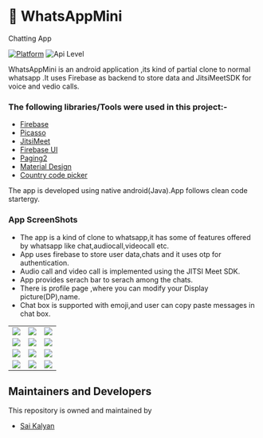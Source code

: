 
#  📰 **WhatsAppMini**
         
   Chatting App

[![Platform](https://img.shields.io/badge/platform-android-blue.svg)](http://developer.android.com/index.html)
![Api Level](https://img.shields.io/badge/Min%20API%20Level-21-important)


WhatsAppMini is an android application ,its kind of partial clone to normal whatsapp .It uses Firebase as backend to store data and JitsiMeetSDK for voice and vedio calls.

### The following libraries/Tools were used in this project:-

 - [Firebase](https://firebase.google.com/docs/build)
 - [Picasso](https://github.com/square/picasso)
 - [JitsiMeet](https://jitsi.github.io/handbook/docs/dev-guide/dev-guide-android-sdk)
 - [Firebase UI](https://github.com/firebase/FirebaseUI-Android)
 - [Paging2](https://developer.android.com/topic/libraries/architecture/paging)
 - [Material Design](https://material.io/develop/android)
 - [Country code picker](https://github.com/joielechong/CountryCodePicker)
 

The app is developed using native android(Java).App follows clean code startergy.

### App ScreenShots 

* The app is  a kind of clone to whatsapp,it has some of features offered by whatsapp like chat,audiocall,videocall etc.
* App uses firebase to store user data,chats and it uses otp for authentication.
* Audio call and video call is implemented using the JITSI Meet SDK.
* App provides serach bar to serach among the chats.
* There is profile page ,where you can modify your Display picture(DP),name.
* Chat box is supported with emoji,and user can copy paste messages in chat box.

<table>
         <tr>
          <td><img src = "https://user-images.githubusercontent.com/68738102/139853508-950cf53d-a189-4bb2-b8af-caa2530908e8.png" ></td>
          <td><img src = "https://user-images.githubusercontent.com/68738102/139854547-bd84d209-cc8a-4cae-beb2-3a2e61475fe6.png" ></td>
          <td><img src = "https://user-images.githubusercontent.com/68738102/139854667-fffb5605-7b4e-4ece-818e-e3f794e21c25.png" ></td>
        </tr>
        <tr>
          <td><img src = "https://user-images.githubusercontent.com/68738102/139853625-0ae64099-41b6-421a-ae33-2bca8f04ffb6.png" ></td>
          <td><img src = "https://user-images.githubusercontent.com/68738102/139853745-0a2db077-36b8-4dcc-b9da-9e035d06a8e3.png" ></td>
           <td><img src = "https://user-images.githubusercontent.com/68738102/139854923-253bdfa6-b20c-4024-96b0-1b6e8d02606e.png" ></td>       
        </tr>
     <tr>
          <td><img src = "https://user-images.githubusercontent.com/68738102/139853882-02dfaf62-c99c-46b2-ae59-7fee6b3000ad.png" ></td>
          <td><img src = "https://user-images.githubusercontent.com/68738102/139853951-94009dd2-d961-48ef-afef-54d587d0d787.png" ></td>
          <td><img src = "https://user-images.githubusercontent.com/68738102/126889336-2f6852c7-070a-435f-9758-b8c2e8d5a3fc.png" ></td>
        </tr>
         <tr>
          <td><img src = "https://user-images.githubusercontent.com/68738102/139854196-060140d9-1201-4dcc-8a3c-dc5928e62a04.png" ></td>
          <td><img src = "https://user-images.githubusercontent.com/68738102/139854305-9b649ee6-01b2-4302-ac9b-c2a83c35ef56.png" ></td>
          <td><img src = "https://user-images.githubusercontent.com/68738102/139854386-ae510cdc-9bc1-47ed-8877-6040692ed070.png" ></td>
        </tr>
</table>








## Maintainers and Developers
This repository is owned and maintained by 
 * [Sai Kalyan](https://github.com/kalyan4812)
